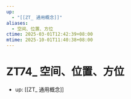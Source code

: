 ```yaml
---
up:
  - "[[ZT_ 通用概念]]"
aliases:
  - 空间、位置、方位
ctime: 2025-03-01T12:42:39+08:00
mtime: 2025-10-01T11:40:38+08:00
---
```


# ZT74_ 空间、位置、方位

- up: [[ZT_ 通用概念]]
